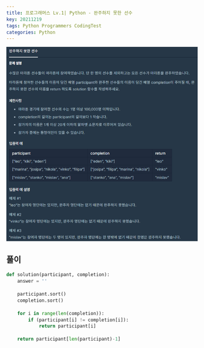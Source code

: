 ```yaml
---
title: 프로그래머스 Lv.1| Python - 완주하지 못한 선수
key: 20211219
tags: Python Programmers CodingTest
categories: Python
---
```


![pg](/assets/images/post/2021-12-19-pg1.png)

## 풀이
~~~python
def solution(participant, completion):
    answer = ''
    
    participant.sort()
    completion.sort()
    
    for i in range(len(completion)):
        if (participant[i] != completion[i]):
            return participant[i]

    return participant[len(participant)-1] 
~~~ 